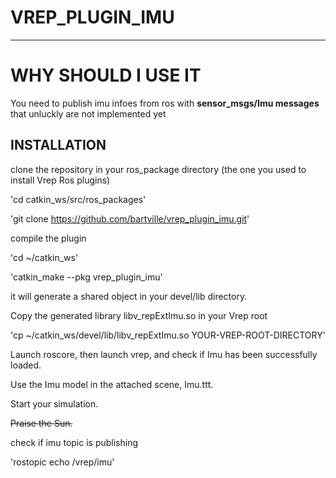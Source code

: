 VREP_PLUGIN_IMU
===================

- - - - 

# WHY SHOULD I USE IT #
You need to publish imu infoes from ros with **sensor_msgs/Imu messages** that unluckly are not implemented yet

## INSTALLATION ##
clone the repository in your ros_package directory (the one you used to install Vrep Ros plugins)

'cd catkin_ws/src/ros_packages'

'git clone https://github.com/bartville/vrep_plugin_imu.git'

compile the plugin

'cd ~/catkin_ws'

'catkin_make --pkg vrep_plugin_imu'

it will generate a shared object in your devel/lib directory.

Copy the generated library libv_repExtImu.so in your Vrep root

'cp ~/catkin_ws/devel/lib/libv_repExtImu.so YOUR-VREP-ROOT-DIRECTORY'

Launch roscore, then launch vrep, and check if Imu has been successfully loaded.

Use the Imu model in the attached scene, Imu.ttt.

Start your simulation.

~~Praise the Sun.~~

check if imu topic is publishing

'rostopic echo /vrep/imu'

